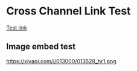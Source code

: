 # Cross Channel Link Test

[Test link](../test_resources/01_Intro.md)

## Image embed test

https://xivapi.com/i/013000/013528_hr1.png